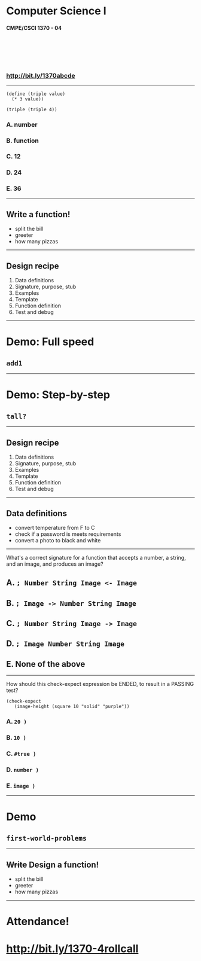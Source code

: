<!--
$theme: gaia
template: invert
footer: CMPE/CSCI 1370 - 04
-->

# Computer Science I
#### CMPE/CSCI 1370 - 04 

<br>
<br>
<br>
<br>

### http://bit.ly/1370abcde



---

```
(define (triple value)
  (* 3 value))
  
(triple (triple 4))
```

### A. number
### B. function
### C. 12
### D. 24
### E. 36


---

## Write a function!

- split the bill
- greeter
- how many pizzas

---

## Design recipe

1. Data definitions
2. Signature, purpose, stub
3. Examples
4. Template
5. Function definition
6. Test and debug

---

# Demo: Full speed
## `add1`

---

# Demo: Step-by-step
## `tall?`

---

## Design recipe

1. Data definitions
2. Signature, purpose, stub
3. Examples
4. Template
5. Function definition
6. Test and debug


---

## Data definitions

- convert temperature from F to C
- check if a password is meets requirements
- convert a photo to black and white

---

What's a correct signature for a function that accepts a number, a string, and an image, and produces an image?

## A. `; Number String Image <- Image`
## B. `; Image -> Number String Image`
## C. `; Number String Image -> Image`
## D. `; Image Number String Image`
## E. None of the above

---

How should this check-expect expression be ENDED, to result in a PASSING test?

```
(check-expect
   (image-height (square 10 "solid" "purple"))
```

### A. `20 )`
### B. `10 )`
### C. `#true )` 
### D. `number )` 
### E. `image )`

---

# Demo
## `first-world-problems`

---

## ~~Write~~ Design a function!

- split the bill
- greeter
- how many pizzas


---

# Attendance!
# http://bit.ly/1370-4rollcall